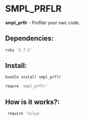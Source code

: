 # SMPL_PRFLR
**smpl_prflr** - Profiler your owc code.

## Dependencies:
```sh
ruby '2.7.2'
```
## Install:
```sh
bundle install smpl_prflr

requre 'smpl_prflr'
```
## How is it works?:
```sh
 require 'kilya'
```